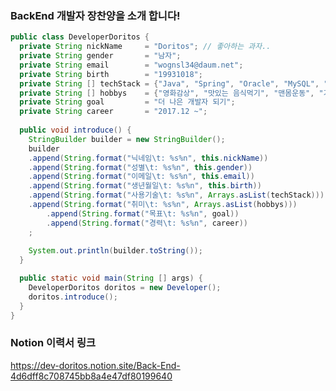 ### BackEnd 개발자 장찬양을 소개 합니다!

```java
public class DeveloperDoritos {
  private String nickName     = "Doritos"; // 좋아하는 과자..
  private String gender       = "남자";
  private String email        = "wognsl34@daum.net";
  private String birth        = "19931018";
  private String [] techStack = {"Java", "Spring", "Oracle", "MySQL", "Javascript", "TCP 통신(Socket[BIO/NIO/NETTY])"};
  private String [] hobbys    = {"영화감상", "맛있는 음식먹기", "맨몸운동", "기타연주"};
  private String goal         = "더 나은 개발자 되기";
  private String career       = "2017.12 ~";
  
  public void introduce() {
    StringBuilder builder = new StringBuilder();
    builder
	.append(String.format("닉네임\t: %s%n", this.nickName))
	.append(String.format("성별\t: %s%n", this.gender))
	.append(String.format("이메일\t: %s%n", this.email))
	.append(String.format("생년월일\t: %s%n", this.birth))
	.append(String.format("사용기술\t: %s%n", Arrays.asList(techStack)))
	.append(String.format("취미\t: %s%n", Arrays.asList(hobbys)))
      	.append(String.format("목표\t: %s%n", goal))
      	.append(String.format("경력\t: %s%n", career))
    ;
	  
    System.out.println(builder.toString());
  }

  public static void main(String [] args) {
    DeveloperDoritos doritos = new Developer();
    doritos.introduce();
  }
}
  ```


### Notion 이력서 링크
<a href="https://dev-doritos.notion.site/Back-End-4d6dff8c708745bb8a4e47df80199640" target="_blank">https://dev-doritos.notion.site/Back-End-4d6dff8c708745bb8a4e47df80199640</a>
